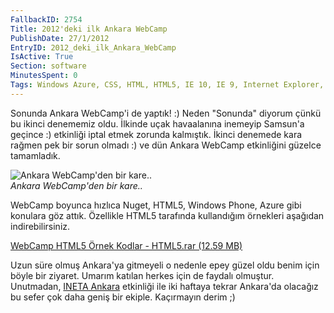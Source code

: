 ```yaml
---
FallbackID: 2754
Title: 2012'deki ilk Ankara WebCamp
PublishDate: 27/1/2012
EntryID: 2012_deki_ilk_Ankara_WebCamp
IsActive: True
Section: software
MinutesSpent: 0
Tags: Windows Azure, CSS, HTML, HTML5, IE 10, IE 9, Internet Explorer, JavaScript, Seminer, WebSockets, Windows Phone, Windows Phone 7
---
```

Sonunda Ankara WebCamp'i de yaptık! :) Neden "Sonunda" diyorum çünkü bu
ikinci denememiz oldu. İlkinde uçak havaalanına inemeyip Samsun'a
geçince :) etkinliği iptal etmek zorunda kalmıştık. İkinci denemede kara
rağmen pek bir sorun olmadı :) ve dün Ankara WebCamp etkinliğini güzelce
tamamladık.

![Ankara WebCamp'den bir
kare..](http://cdn.daron.yondem.com/assets/2754/ankara_webcamp.jpg)\
*Ankara WebCamp'den bir kare..*

WebCamp boyunca hızlıca Nuget, HTML5, Windows Phone, Azure gibi konulara
göz attık. Özellikle HTML5 tarafında kullandığım örnekleri aşağıdan
indirebilirsiniz.

[WebCamp HTML5 Örnek Kodlar - HTML5.rar (12.59
MB)](http://cdn.daron.yondem.com/assets/2754/HTML5.rar)

Uzun süre olmuş Ankara'ya gitmeyeli o nedenle epey güzel oldu benim için
böyle bir ziyaret. Umarım katılan herkes için de faydalı olmuştur.
Unutmadan, [INETA
Ankara](http://daron.yondem.com/tr/post/INETA_Ankara_Etkinligi_2012)
etkinliği ile iki haftaya tekrar Ankara'da olacağız bu sefer çok daha
geniş bir ekiple. Kaçırmayın derim ;)


